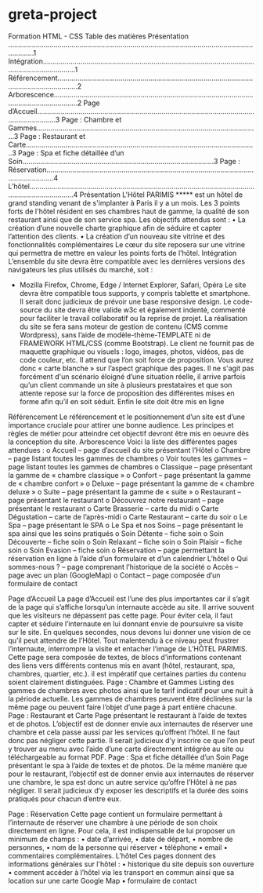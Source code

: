 # greta-project
Formation HTML - CSS
Table des matières
Présentation .........................................................................................................................................1 Intégration.............................................................................................................................................1 Référencement......................................................................................................................................2 Arborescence........................................................................................................................................2 Page d’Accueil......................................................................................................................................3 Page : Chambre et Gammes.................................................................................................................3 Page : Restaurant et Carte.....................................................................................................................3 Page : Spa et fiche détaillée d’un Soin.................................................................................................3 Page : Réservation................................................................................................................................4 L’hôtel...................................................................................................................................................4
Présentation
L'Hôtel PARIMIS ***** est un hôtel de grand standing venant de s'implanter à Paris il y a un mois. Les 3 points forts de l'hôtel résident en ses chambres haut de gamme, la qualité de son restaurant ainsi que de son service spa.
Les objectifs attendus sont :
• La création d’une nouvelle charte graphique afin de séduire et capter l’attention des clients.
• La création d’un nouveau site vitrine et des fonctionnalités complémentaires
Le cœur du site reposera sur une vitrine qui permettra de mettre en valeur les points forts de l’hôtel.
Intégration
L’ensemble du site devra être compatible avec les dernières versions des navigateurs les plus utilisés du marché, soit :
- Mozilla Firefox, Chrome, Edge / Internet Explorer, Safari, Opéra
Le site devra être compatible tous supports, y compris tablette et smartphone. Il serait donc judicieux de prévoir une base responsive design.
Le code-source du site devra être valide w3c et également indenté, commenté pour faciliter le travail collaboratif ou la reprise de projet.
La réalisation du site se fera sans moteur de gestion de contenu (CMS comme Wordpress), sans l’aide de modèle-thème-TEMPLATE ni de FRAMEWORK HTML/CSS (comme Bootstrap).
Le client ne fournit pas de maquette graphique ou visuels : logo, images, photos, vidéos, pas de code couleur, etc.
Il attend que l’on soit force de proposition. Vous aurez donc « carte blanche » sur l’aspect graphique des pages.
Il ne s'agit pas forcément d'un scénario éloigné d’une situation réelle, il arrive parfois qu’un client commande un site à plusieurs prestataires et que son attente repose sur la force de proposition des différentes mises en forme afin qu’il en soit séduit.
Enfin le site doit être mis en ligne
 
Référencement
Le référencement et le positionnement d’un site est d’une importance cruciale pour attirer une bonne audience.
Les principes et règles de métier pour atteindre cet objectif devront être mis en oeuvre dès la conception du site.
Arborescence
Voici la liste des différentes pages attendues :
o Accueil – page d’accueil du site présentant l’Hôtel
o Chambre – page listant toutes les gammes de chambres
o Voir toutes les gammes – page listant toutes les gammes de chambres
o Classique – page présentant la gamme de « chambre classique » o Confort – page présentant la gamme de « chambre confort »
o Deluxe – page présentant la gamme de « chambre deluxe »
o Suite – page présentant la gamme de « suite »
o Restaurant – page présentant le restaurant
o Découvrez notre restaurant – page présentant le restaurant
o Carte Brasserie – carte du midi
o Carte Dégustation – carte de l’après-midi o Carte Restaurant – carte du soir
o Le Spa – page présentant le SPA
o Le Spa et nos Soins – page présentant le spa ainsi que les soins pratiqués
o Soin Détente – fiche soin
o Soin Découverte – fiche soin o Soin Relaxant – fiche soin
o Soin Plaisir – fiche soin
o Soin Evasion – fiche soin
o Réservation – page permettant la réservation en ligne à l’aide d’un formulaire et d’un calendrier
L’hôtel
o Qui sommes-nous ? – page comprenant l’historique de la société o Accès – page avec un plan (GoogleMap)
o Contact – page composée d’un formulaire de contact

Page d’Accueil
La page d’Accueil est l’une des plus importantes car il s’agit de la page qui s’affiche lorsqu’un internaute accède au site.
Il arrive souvent que les visiteurs ne dépassent pas cette page.
Pour éviter cela, il faut capter et séduire l’internaute en lui donnant envie de poursuivre sa visite sur le site.
En quelques secondes, nous devons lui donner une vision de ce qu’il peut attendre de l’Hôtel.
Tout malentendu à ce niveau peut frustrer l’internaute, interrompre la visite et entacher l’image de L’HÔTEL PARIMIS.
Cette page sera composée de textes, de blocs d’informations contenant des liens vers différents contenus mis en avant (hôtel, restaurant, spa, chambres, quartier, etc.). il est impératif que certaines parties du contenu soient clairement distinguées.
Page : Chambre et Gammes
Listing des gammes de chambres avec photos ainsi que le tarif indicatif pour une nuit à la période actuelle.
Les gammes de chambres peuvent être déclinées sur la même page ou peuvent faire l’objet d’une page à part entière chacune.
Page : Restaurant et Carte
Page présentant le restaurant à l’aide de textes et de photos.
L’objectif est de donner envie aux internautes de réserver une chambre et cela passe aussi par les services qu’offrent l’hôtel.
Il ne faut donc pas négliger cette partie.
Il serait judicieux d’y inscrire ce que l’on peut y trouver au menu avec l’aide d’une carte directement intégrée au site ou téléchargeable au format PDF.
Page : Spa et fiche détaillée d’un Soin
Page présentant le spa à l’aide de textes et de photos.
De la même manière que pour le restaurant, l’objectif est de donner envie aux internautes de réserver une chambre, le spa est donc un autre service qu’offre l’Hôtel à ne pas négliger.
Il serait judicieux d’y exposer les descriptifs et la durée des soins pratiqués pour chacun d’entre eux.

Page : Réservation
Cette page contient un formulaire permettant à l’internaute de réserver une chambre à une période de son choix directement en ligne.
Pour cela, il est indispensable de lui proposer un minimum de champs :
• date d’arrivée,
• date de départ,
• nombre de personnes,
• nom de la personne qui réserver
• téléphone
• email
• commentaires complémentaires.
L’hôtel
Ces pages donnent des informations générales sur l'hôtel :
• historique du site depuis son ouverture
• comment accéder à l’hôtel via les transport en commun ainsi que sa location sur une carte
Google Map
• formulaire de contact

